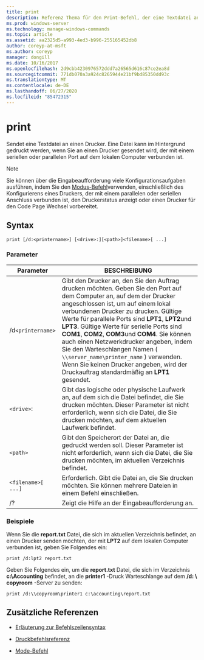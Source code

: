 ```yaml
---
title: print
description: Referenz Thema für den Print-Befehl, der eine Textdatei an einen Drucker sendet.
ms.prod: windows-server
ms.technology: manage-windows-commands
ms.topic: article
ms.assetid: aa2325d5-a993-4ed3-b996-255165452db8
author: coreyp-at-msft
ms.author: coreyp
manager: dongill
ms.date: 10/16/2017
ms.openlocfilehash: 2d9cbb4230976572ddd7a26565d616c87ce2ea8d
ms.sourcegitcommit: 771db070a3a924c8265944e21bf9bd85350dd93c
ms.translationtype: MT
ms.contentlocale: de-DE
ms.lasthandoff: 06/27/2020
ms.locfileid: "85472315"
---
```

# <a name="print"></a>print

Sendet eine Textdatei an einen Drucker. Eine Datei kann im Hintergrund gedruckt werden, wenn Sie an einen Drucker gesendet wird, der mit einem seriellen oder parallelen Port auf dem lokalen Computer verbunden ist.

> [!NOTE]
> Sie können über die Eingabeaufforderung viele Konfigurationsaufgaben ausführen, indem Sie den [Modus-Befehl](mode.md)verwenden, einschließlich des Konfigurierens eines Druckers, der mit einem parallelen oder seriellen Anschluss verbunden ist, den Druckerstatus anzeigt oder einen Drucker für den Code Page Wechsel vorbereitet.

## <a name="syntax"></a>Syntax

```
print [/d:<printername>] [<drive>:][<path>]<filename>[ ...]
```

### <a name="parameters"></a>Parameter

| Parameter | BESCHREIBUNG |
|--|--|
| /d`<printername>` | Gibt den Drucker an, den Sie den Auftrag drucken möchten. Geben Sie den Port auf dem Computer an, auf dem der Drucker angeschlossen ist, um auf einem lokal verbundenen Drucker zu drucken. Gültige Werte für parallele Ports sind **LPT1**, **LPT2**und **LPT3**. Gültige Werte für serielle Ports sind **COM1**, **COM2**, **COM3**und **COM4**. Sie können auch einen Netzwerkdrucker angeben, indem Sie den Warteschlangen Namen ( `\\server_name\printer_name` ) verwenden. Wenn Sie keinen Drucker angeben, wird der Druckauftrag standardmäßig an **LPT1** gesendet. |
| `<drive>`: | Gibt das logische oder physische Laufwerk an, auf dem sich die Datei befindet, die Sie drucken möchten. Dieser Parameter ist nicht erforderlich, wenn sich die Datei, die Sie drucken möchten, auf dem aktuellen Laufwerk befindet. |
| `<path>` | Gibt den Speicherort der Datei an, die gedruckt werden soll. Dieser Parameter ist nicht erforderlich, wenn sich die Datei, die Sie drucken möchten, im aktuellen Verzeichnis befindet. |
| `<filename>[ ...]` | Erforderlich. Gibt die Datei an, die Sie drucken möchten. Sie können mehrere Dateien in einem Befehl einschließen. |
| /? | Zeigt die Hilfe an der Eingabeaufforderung an. |

### <a name="examples"></a>Beispiele

Wenn Sie die **report.txt** Datei, die sich im aktuellen Verzeichnis befindet, an einen Drucker senden möchten, der mit **LPT2** auf dem lokalen Computer verbunden ist, geben Sie Folgendes ein:

```
print /d:lpt2 report.txt
```

Geben Sie Folgendes ein, um die **report.txt** Datei, die sich im Verzeichnis **c:\Accounting** befindet, an die **printer1** -Druck Warteschlange auf dem **/d: \\ copyroom** -Server zu senden:

```
print /d:\\copyroom\printer1 c:\accounting\report.txt
```

## <a name="additional-references"></a>Zusätzliche Referenzen

- [Erläuterung zur Befehlszeilensyntax](command-line-syntax-key.md)

- [Druckbefehlsreferenz](print-command-reference.md)

- [Mode-Befehl](mode.md)